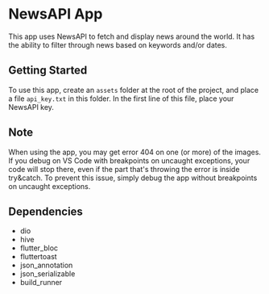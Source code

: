 # NewsAPI App

This app uses NewsAPI to fetch and display news around the world.
It has the ability to filter through news based on keywords and/or dates.

## Getting Started

To use this app, create an `assets` folder at the root of the project, and place a file `api_key.txt` in this folder.
In the first line of this file, place your NewsAPI key.

## Note
When using the app, you may get error 404 on one (or more) of the images.
If you debug on VS Code with breakpoints on uncaught exceptions, your code will stop there, even if the part that's throwing the error is inside try&catch.
To prevent this issue, simply debug the app without breakpoints on uncaught exceptions.

## Dependencies
- dio
- hive
- flutter_bloc
- fluttertoast
- json_annotation
- json_serializable
- build_runner